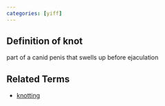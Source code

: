 ```yaml
---
categories: [yiff]
---
```

## Definition of knot

part of a canid penis that swells up before ejaculation

## Related Terms

- [knotting](./knotting)
